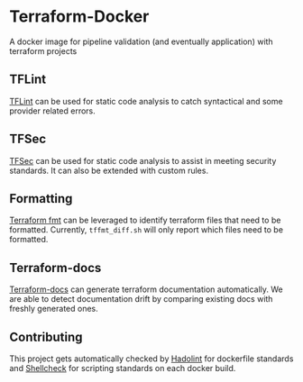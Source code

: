 # Terraform-Docker
  A docker image for pipeline validation (and eventually application) with terraform projects

## TFLint
  [TFLint](https://github.com/terraform-linters/tflint) can be used for static code analysis to catch syntactical and some provider related errors.

## TFSec
  [TFSec](https://tfsec.dev/) can be used for static code analysis to assist in meeting security standards. It can also be extended with custom rules.

## Formatting
  [Terraform fmt](https://www.terraform.io/docs/cli/commands/fmt.html) can be leveraged to identify terraform files that need to be formatted. Currently, `tffmt_diff.sh` will only report which files need to be formatted.

## Terraform-docs
  [Terraform-docs](https://github.com/terraform-docs/terraform-docs) can generate terraform documentation automatically. We are able to detect documentation drift by comparing existing docs with freshly generated ones.

## Contributing
  This project gets automatically checked by [Hadolint](https://github.com/hadolint/hadolint) for dockerfile standards and [Shellcheck](https://github.com/koalaman/shellcheck) for scripting standards on each docker build.
